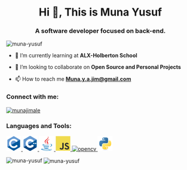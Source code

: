 <h1 align="center">Hi 👋, This is Muna Yusuf</h1>
<h3 align="center">A software developer focused on back-end.</h3>

<p align="left"> <img src="https://komarev.com/ghpvc/?username=muna-yusuf&label=Profile%20views&color=0e75b6&style=flat" alt="muna-yusuf" /> </p>

- 🔭 I’m currently learning at **ALX-Holberton School**

- 👯 I’m looking to collaborate on **Open Source and Personal Projects**

- 📫 How to reach me **Muna.y.a.jim@gmail.com**

<h3 align="left">Connect with me:</h3>
<p align="left">
<a href="https://linkedin.com/in/munajimale" target="blank"><img align="center" src="https://raw.githubusercontent.com/rahuldkjain/github-profile-readme-generator/master/src/images/icons/Social/linked-in-alt.svg" alt="munajimale" height="30" width="40" /></a>
</p>

<h3 align="left">Languages and Tools:</h3>
<p align="left"> <a href="https://www.cprogramming.com/" target="_blank" rel="noreferrer"> <img src="https://raw.githubusercontent.com/devicons/devicon/master/icons/c/c-original.svg" alt="c" width="40" height="40"/> </a> <a href="https://www.w3schools.com/cpp/" target="_blank" rel="noreferrer"> <img src="https://raw.githubusercontent.com/devicons/devicon/master/icons/cplusplus/cplusplus-original.svg" alt="cplusplus" width="40" height="40"/> </a> <a href="https://www.java.com" target="_blank" rel="noreferrer"> <img src="https://raw.githubusercontent.com/devicons/devicon/master/icons/java/java-original.svg" alt="java" width="40" height="40"/> </a> <a href="https://developer.mozilla.org/en-US/docs/Web/JavaScript" target="_blank" rel="noreferrer"> <img src="https://raw.githubusercontent.com/devicons/devicon/master/icons/javascript/javascript-original.svg" alt="javascript" width="40" height="40"/> </a> <a href="https://opencv.org/" target="_blank" rel="noreferrer"> <img src="https://www.vectorlogo.zone/logos/opencv/opencv-icon.svg" alt="opencv" width="40" height="40"/> </a> <a href="https://www.python.org" target="_blank" rel="noreferrer"> <img src="https://raw.githubusercontent.com/devicons/devicon/master/icons/python/python-original.svg" alt="python" width="40" height="40"/> </a> </p>

<p><img align="left" src="https://github-readme-stats.vercel.app/api/top-langs?username=muna-yusuf&show_icons=true&locale=en&layout=compact" alt="muna-yusuf" /></p>

<p>&nbsp;<img align="center" src="https://github-readme-stats.vercel.app/api?username=muna-yusuf&show_icons=true&locale=en" alt="muna-yusuf" /></p>
